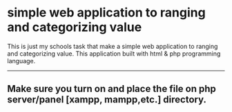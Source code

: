 # simple web application to ranging and categorizing value

This is just my schools task that make a simple web application to ranging and categorizing value. 
This application built with html & php programming language. 

--------
Make sure you turn on and place the file on php server/panel [xampp, mampp,etc.] directory.
--------
